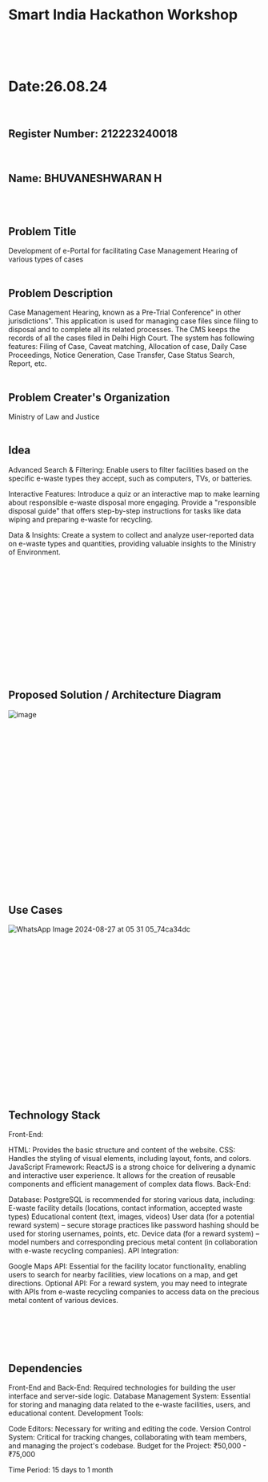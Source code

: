 # Smart India Hackathon Workshop

<br>
<br>
<br>
  
# Date:26.08.24
<br>

## Register Number: 212223240018
<br>
  
## Name: BHUVANESHWARAN H
<br>
<br>
 
## Problem Title
Development of e-Portal for facilitating Case Management Hearing of various types of cases
<br>
<br>


## Problem Description
Case Management Hearing, known as a Pre-Trial Conference" in other jurisdictions". This application is used for managing case files since filing to disposal and to complete all its related processes. The CMS keeps the records of all the cases filed in Delhi High Court. The system has following features: Filing of Case, Caveat matching, Allocation of case, Daily Case Proceedings, Notice Generation, Case Transfer, Case Status Search, Report, etc.
<br>
<br>

## Problem Creater's Organization
Ministry of Law and Justice
<br>
<br>

## Idea
Advanced Search & Filtering: Enable users to filter facilities based on the specific e-waste types they accept, such as computers, TVs, or batteries.

Interactive Features: Introduce a quiz or an interactive map to make learning about responsible e-waste disposal more engaging. Provide a "responsible disposal guide" that offers step-by-step instructions for tasks like data wiping and preparing e-waste for recycling.

Data & Insights: Create a system to collect and analyze user-reported data on e-waste types and quantities, providing valuable insights to the Ministry of Environment.

<br>
<br>
<br>
<br>
<br>
<br>
<br>
<br>
<br>
<br>
<br>
<br>
<br>


## Proposed Solution / Architecture Diagram
![image](https://github.com/user-attachments/assets/3f5bb5ff-b82a-4911-b06c-547e86852bda)
<br>
<br>
<br>
<br>
<br>
<br>
<br>
<br>
<br>
<br>
<br>
<br>
<br>
<br>
<br>
<br>
<br>
<br>
<br>
<br>
<br>

## Use Cases
![WhatsApp Image 2024-08-27 at 05 31 05_74ca34dc](https://github.com/user-attachments/assets/07270298-324c-4cb5-b0a3-f45247c5a0de)

<br>
<br>
<br>
<br>
<br>
<br>
<br>
<br>
<br>
<br>
<br>
<br>
<br>
<br>
<br>
<br>
<br>
<br>

## Technology Stack
Front-End:

HTML: Provides the basic structure and content of the website.
CSS: Handles the styling of visual elements, including layout, fonts, and colors.
JavaScript Framework: ReactJS is a strong choice for delivering a dynamic and interactive user experience. It allows for the creation of reusable components and efficient management of complex data flows.
Back-End:

Database: PostgreSQL is recommended for storing various data, including:
E-waste facility details (locations, contact information, accepted waste types)
Educational content (text, images, videos)
User data (for a potential reward system) – secure storage practices like password hashing should be used for storing usernames, points, etc.
Device data (for a reward system) – model numbers and corresponding precious metal content (in collaboration with e-waste recycling companies).
API Integration:

Google Maps API: Essential for the facility locator functionality, enabling users to search for nearby facilities, view locations on a map, and get directions.
Optional API: For a reward system, you may need to integrate with APIs from e-waste recycling companies to access data on the precious metal content of various devices.
<br>
<br>
<br>
<br>
<br>
<br>

## Dependencies
Front-End and Back-End: Required technologies for building the user interface and server-side logic.
Database Management System: Essential for storing and managing data related to the e-waste facilities, users, and educational content.
Development Tools:

Code Editors: Necessary for writing and editing the code.
Version Control System: Critical for tracking changes, collaborating with team members, and managing the project's codebase.
Budget for the Project: ₹50,000 - ₹75,000

Time Period: 15 days to 1 month

